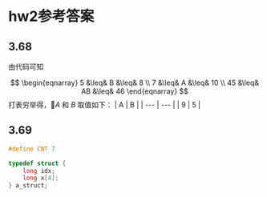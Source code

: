 # hw2参考答案

## 3.68
由代码可知

$$
\begin{eqnarray}
5 &\leq& B &\leq& 8 \\
7 &\leq& A &\leq& 10 \\
45 &\leq& AB &\leq& 46
\end{eqnarray}
$$
打表穷举得，$A$ 和 $B$ 取值如下：
| A   | B   |
| --- | --- |
| 9   | 5   |

## 3.69

``` c
#define CNT 7

typedef struct {
    long idx;
    long x[4];
} a_struct;
```
